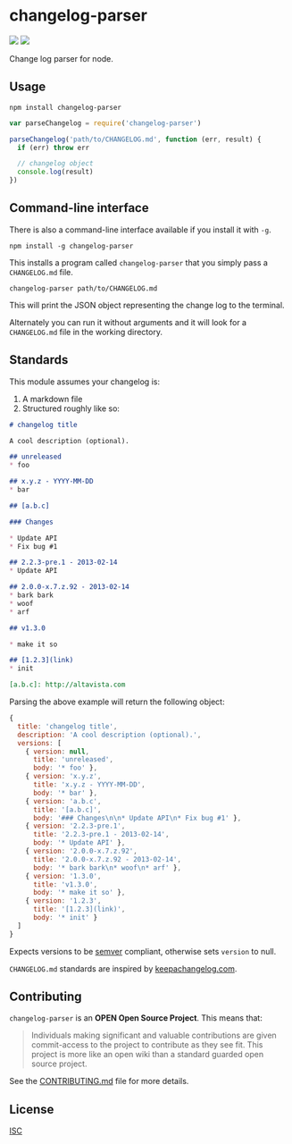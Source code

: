 # changelog-parser

[![](https://img.shields.io/npm/v/changelog-parser.svg?style=flat-square)](https://www.npmjs.com/package/changelog-parser)
[![](https://img.shields.io/travis/ngoldman/changelog-parser.svg?style=flat-square)](https://travis-ci.org/ngoldman/changelog-parser)

Change log parser for node.

## Usage

```
npm install changelog-parser
```

```js
var parseChangelog = require('changelog-parser')

parseChangelog('path/to/CHANGELOG.md', function (err, result) {
  if (err) throw err

  // changelog object
  console.log(result)
})
```

## Command-line interface

There is also a command-line interface available if you install it with `-g`.

```
npm install -g changelog-parser
```

This installs a program called `changelog-parser` that you simply pass a `CHANGELOG.md` file.

```
changelog-parser path/to/CHANGELOG.md
```

This will print the JSON object representing the change log to the terminal.

Alternately you can run it without arguments and it will look for a `CHANGELOG.md` file in the working directory.

## Standards

This module assumes your changelog is:

1. A markdown file
1. Structured roughly like so:

```md
# changelog title

A cool description (optional).

## unreleased
* foo

## x.y.z - YYYY-MM-DD
* bar

## [a.b.c]

### Changes

* Update API
* Fix bug #1

## 2.2.3-pre.1 - 2013-02-14
* Update API

## 2.0.0-x.7.z.92 - 2013-02-14
* bark bark
* woof
* arf

## v1.3.0

* make it so

## [1.2.3](link)
* init

[a.b.c]: http://altavista.com
```

Parsing the above example will return the following object:

```js
{
  title: 'changelog title',
  description: 'A cool description (optional).',
  versions: [
    { version: null,
      title: 'unreleased',
      body: '* foo' },
    { version: 'x.y.z',
      title: 'x.y.z - YYYY-MM-DD',
      body: '* bar' },
    { version: 'a.b.c',
      title: '[a.b.c]',
      body: '### Changes\n\n* Update API\n* Fix bug #1' },
    { version: '2.2.3-pre.1',
      title: '2.2.3-pre.1 - 2013-02-14',
      body: '* Update API' },
    { version: '2.0.0-x.7.z.92',
      title: '2.0.0-x.7.z.92 - 2013-02-14',
      body: '* bark bark\n* woof\n* arf' },
    { version: '1.3.0',
      title: 'v1.3.0',
      body: '* make it so' },
    { version: '1.2.3',
      title: '[1.2.3](link)',
      body: '* init' }
  ]
}
```

Expects versions to be [semver](http://semver.org/) compliant, otherwise sets `version` to null.

`CHANGELOG.md` standards are inspired by [keepachangelog.com](http://keepachangelog.com/).

## Contributing

`changelog-parser` is an **OPEN Open Source Project**. This means that:

> Individuals making significant and valuable contributions are given commit-access to the project to contribute as they see fit. This project is more like an open wiki than a standard guarded open source project.

See the [CONTRIBUTING.md](CONTRIBUTING.md) file for more details.

## License

[ISC](LICENSE.md)
